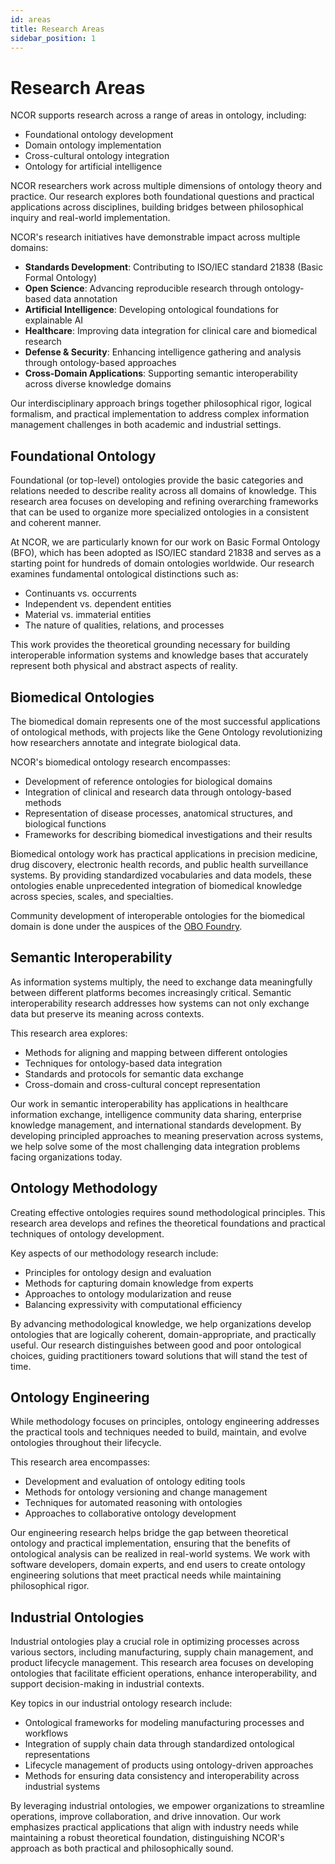 ```yaml
---
id: areas
title: Research Areas
sidebar_position: 1
---
```


# Research Areas

NCOR supports research across a range of areas in ontology, including:

- Foundational ontology development
- Domain ontology implementation
- Cross-cultural ontology integration
- Ontology for artificial intelligence

NCOR researchers work across multiple dimensions of ontology theory and practice. Our research explores both foundational questions and practical applications across disciplines, building bridges between philosophical inquiry and real-world implementation.

NCOR's research initiatives have demonstrable impact across multiple domains:

- **Standards Development**: Contributing to ISO/IEC standard 21838 (Basic Formal Ontology)
- **Open Science**: Advancing reproducible research through ontology-based data annotation
- **Artificial Intelligence**: Developing ontological foundations for explainable AI
- **Healthcare**: Improving data integration for clinical care and biomedical research
- **Defense & Security**: Enhancing intelligence gathering and analysis through ontology-based approaches
- **Cross-Domain Applications**: Supporting semantic interoperability across diverse knowledge domains

Our interdisciplinary approach brings together philosophical rigor, logical formalism, and practical implementation to address complex information management challenges in both academic and industrial settings. 

## Foundational Ontology

Foundational (or top-level) ontologies provide the basic categories and relations needed to describe reality across all domains of knowledge. This research area focuses on developing and refining overarching frameworks that can be used to organize more specialized ontologies in a consistent and coherent manner.

At NCOR, we are particularly known for our work on Basic Formal Ontology (BFO), which has been adopted as ISO/IEC standard 21838 and serves as a starting point for hundreds of domain ontologies worldwide. Our research examines fundamental ontological distinctions such as:

- Continuants vs. occurrents
- Independent vs. dependent entities
- Material vs. immaterial entities
- The nature of qualities, relations, and processes

This work provides the theoretical grounding necessary for building interoperable information systems and knowledge bases that accurately represent both physical and abstract aspects of reality.

## Biomedical Ontologies

The biomedical domain represents one of the most successful applications of ontological methods, with projects like the Gene Ontology revolutionizing how researchers annotate and integrate biological data.

NCOR's biomedical ontology research encompasses:

- Development of reference ontologies for biological domains
- Integration of clinical and research data through ontology-based methods
- Representation of disease processes, anatomical structures, and biological functions
- Frameworks for describing biomedical investigations and their results

Biomedical ontology work has practical applications in precision medicine, drug discovery, electronic health records, and public health surveillance systems. By providing standardized vocabularies and data models, these ontologies enable unprecedented integration of biomedical knowledge across species, scales, and specialties.

Community development of interoperable ontologies for the biomedical domain is done under the auspices of the [OBO Foundry](https://obofoundry.org).

## Semantic Interoperability

As information systems multiply, the need to exchange data meaningfully between different platforms becomes increasingly critical. Semantic interoperability research addresses how systems can not only exchange data but preserve its meaning across contexts.

This research area explores:

- Methods for aligning and mapping between different ontologies
- Techniques for ontology-based data integration
- Standards and protocols for semantic data exchange
- Cross-domain and cross-cultural concept representation

Our work in semantic interoperability has applications in healthcare information exchange, intelligence community data sharing, enterprise knowledge management, and international standards development. By developing principled approaches to meaning preservation across systems, we help solve some of the most challenging data integration problems facing organizations today.

## Ontology Methodology

Creating effective ontologies requires sound methodological principles. This research area develops and refines the theoretical foundations and practical techniques of ontology development.

Key aspects of our methodology research include:

- Principles for ontology design and evaluation
- Methods for capturing domain knowledge from experts
- Approaches to ontology modularization and reuse
- Balancing expressivity with computational efficiency

By advancing methodological knowledge, we help organizations develop ontologies that are logically coherent, domain-appropriate, and practically useful. Our research distinguishes between good and poor ontological choices, guiding practitioners toward solutions that will stand the test of time.

## Ontology Engineering

While methodology focuses on principles, ontology engineering addresses the practical tools and techniques needed to build, maintain, and evolve ontologies throughout their lifecycle.

This research area encompasses:

- Development and evaluation of ontology editing tools
- Methods for ontology versioning and change management
- Techniques for automated reasoning with ontologies
- Approaches to collaborative ontology development

Our engineering research helps bridge the gap between theoretical ontology and practical implementation, ensuring that the benefits of ontological analysis can be realized in real-world systems. We work with software developers, domain experts, and end users to create ontology engineering solutions that meet practical needs while maintaining philosophical rigor.

## Industrial Ontologies

Industrial ontologies play a crucial role in optimizing processes across various sectors, including manufacturing, supply chain management, and product lifecycle management. This research area focuses on developing ontologies that facilitate efficient operations, enhance interoperability, and support decision-making in industrial contexts.

Key topics in our industrial ontology research include:

- Ontological frameworks for modeling manufacturing processes and workflows
- Integration of supply chain data through standardized ontological representations
- Lifecycle management of products using ontology-driven approaches
- Methods for ensuring data consistency and interoperability across industrial systems

By leveraging industrial ontologies, we empower organizations to streamline operations, improve collaboration, and drive innovation. Our work emphasizes practical applications that align with industry needs while maintaining a robust theoretical foundation, distinguishing NCOR's approach as both practical and philosophically sound.

